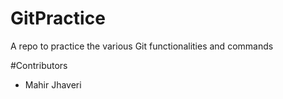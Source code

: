 # GitPractice
A repo to practice the various Git functionalities and commands

#Contributors
- Mahir Jhaveri
